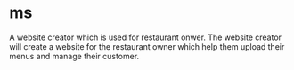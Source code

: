 # ms
A website creator which is used for restaurant onwer. The website creator will create a website for the restaurant owner which help them upload their menus and manage their customer.
